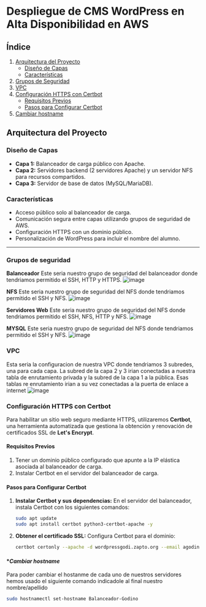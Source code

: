 # Despliegue de CMS WordPress en Alta Disponibilidad en AWS

## **Índice**

1. [Arquitectura del Proyecto](#arquitectura-del-proyecto)
   - [Diseño de Capas](#diseño-de-capas)
   - [Características](#características)
2. [Grupos de Seguridad](#grupos-de-seguridad)
3. [VPC](#vpc)
4. [Configuración HTTPS con Certbot](#configuración-https-con-certbot)
   - [Requisitos Previos](#requisitos-previos)
   - [Pasos para Configurar Certbot](#pasos-para-configurar-certbot)
2. [Cambiar hostname](#cambiar-hostname)

## Arquitectura del Proyecto

### Diseño de Capas
- **Capa 1:** Balanceador de carga público con Apache.
- **Capa 2:** Servidores backend (2 servidores Apache) y un servidor NFS para recursos compartidos.
- **Capa 3:** Servidor de base de datos (MySQL/MariaDB).

### Características
- Acceso público solo al balanceador de carga.
- Comunicación segura entre capas utilizando grupos de seguridad de AWS.
- Configuración HTTPS con un dominio público.
- Personalización de WordPress para incluir el nombre del alumno.

---

### Grupos de seguridad
**Balanceador**
Este seria nuestro grupo de seguridad del balanceador donde tendriamos permitido el SSH, HTTP y HTTPS.
![image](https://github.com/user-attachments/assets/70a1298e-c4e6-495c-906c-5826cd8f39b4)

**NFS**
Este seria nuestro grupo de seguridad del NFS donde tendriamos permitido el SSH y NFS.
![image](https://github.com/user-attachments/assets/10086673-3392-47ad-bf86-ea5f7879b152)

**Servidores Web**
Este seria nuestro grupo de seguridad del NFS donde tendriamos permitido el SSH, NFS, HTTP y NFS.
![image](https://github.com/user-attachments/assets/76613a26-e687-45ad-82c9-e0e0efee8975)

**MYSQL**
Este seria nuestro grupo de seguridad del NFS donde tendriamos permitido el SSH y NFS.
![image](https://github.com/user-attachments/assets/f5d63713-80f0-4824-a243-c622f46cff54)

### VPC
Esta seria la configuracion de nuestra VPC donde tendriamos 3 subredes, una para cada capa. La subred de la capa 2 y 3 irian conectadas a nuestra tabla de enrutamiento privada y la subred de la capa 1 a la pública.
Esas tablas re enrutamiento irian a su vez conectadas a la puerta de enlace a internet
![image](https://github.com/user-attachments/assets/a10ee4b2-56d5-4bfa-a2b3-f5d8fadd5369)

### **Configuración HTTPS con Certbot**

Para habilitar un sitio web seguro mediante HTTPS, utilizaremos **Certbot**, una herramienta automatizada que gestiona la obtención y renovación de certificados SSL de **Let's Encrypt**.

#### **Requisitos Previos**
1. Tener un dominio público configurado que apunte a la IP elástica asociada al balanceador de carga.
2. Instalar Certbot en el servidor del balanceador de carga.

#### **Pasos para Configurar Certbot**

1. **Instalar Certbot y sus dependencias:**
   En el servidor del balanceador, instala Certbot con los siguientes comandos:
   ```bash
   sudo apt update
   sudo apt install certbot python3-certbot-apache -y
   
2. **Obtener el certificado SSL:**
    Configura Certbot para el dominio:
   ```bash
   certbot certonly --apache -d wordpressgodi.zapto.org --email agodinoc01@iesalbarregas.es --agree-tos --non-interactive --redirect
   
#### **Cambiar hostname*

Para poder cambiar el hostanme de cada uno de nuestros servidores hemos usado el siguiente comando indicadole al final nuestro nombre/apellido
```bash
sudo hostnamectl set-hostname Balanceador-Godino


